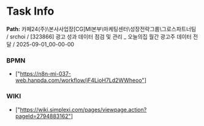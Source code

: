 # Task Info

**Path:** 카페24(주)\본사사업장\[CG]MI본부\마케팅센터\성장전략그룹\그로스파트너팀 / srchoi / [323866] 광고 성과 데이터 점검 및 관리 _ 오늘의집 월간 광고주 데이터 전달 / 2025-09-01_00-00-00

### BPMN
- ["https://n8n-mi-037-web.hanpda.com/workflow/jF4LioH7Ld2WWheoo"]

### WIKI
- ["https://wiki.simplexi.com/pages/viewpage.action?pageId=2794883162"]

